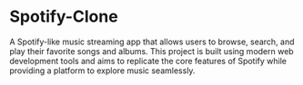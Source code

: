 # Spotify-Clone
A Spotify-like music streaming app that allows users to browse, search, and play their favorite songs and albums. This project is built using modern web development tools and aims to replicate the core features of Spotify while providing a platform to explore music seamlessly.
